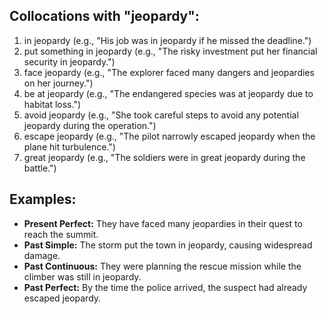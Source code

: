 ## Collocations with "jeopardy":

1. in jeopardy (e.g., "His job was in jeopardy if he missed the deadline.")
2. put something in jeopardy (e.g., "The risky investment put her financial security in jeopardy.")
3. face jeopardy (e.g., "The explorer faced many dangers and jeopardies on her journey.")
4. be at jeopardy (e.g., "The endangered species was at jeopardy due to habitat loss.")
5. avoid jeopardy (e.g., "She took careful steps to avoid any potential jeopardy during the operation.")
6. escape jeopardy (e.g., "The pilot narrowly escaped jeopardy when the plane hit turbulence.")
7. great jeopardy (e.g., "The soldiers were in great jeopardy during the battle.")

## Examples:

- **Present Perfect:** They have faced many jeopardies in their quest to reach the summit.
- **Past Simple:** The storm put the town in jeopardy, causing widespread damage.
- **Past Continuous:** They were planning the rescue mission while the climber was still in jeopardy.
- **Past Perfect:** By the time the police arrived, the suspect had already escaped jeopardy.